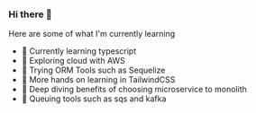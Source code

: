 ### Hi there 👋

Here are some of what I'm currently learning

- 💬 Currently learning typescript
- 💬 Exploring cloud with AWS
- 💬 Trying ORM Tools such as Sequelize
- 💬 More hands on learning in TailwindCSS
- 💬 Deep diving benefits of choosing microservice to monolith
- 💬 Queuing tools such as sqs and kafka
